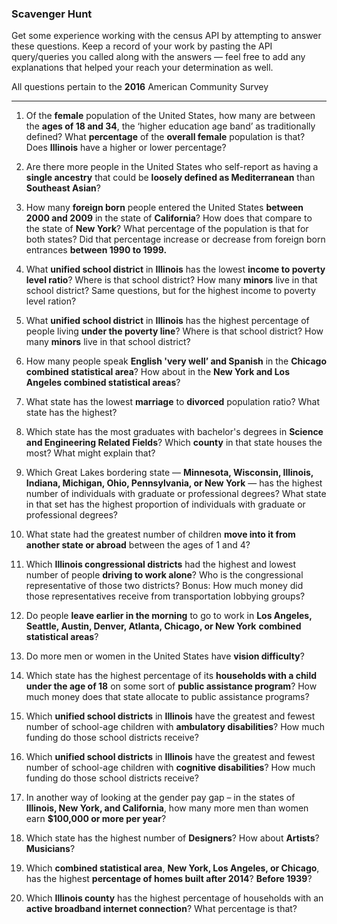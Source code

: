 ### Scavenger Hunt
Get some experience working with the census API by attempting to answer these questions. Keep a record of your work by pasting the API query/queries you called along with the answers — feel free to add any explanations that helped your reach your determination as well.

All questions pertain to the **2016** American Community Survey

-----


1. Of the **female** population of the United States, how many are between the **ages of 18 and 34**, the ‘higher education age band’ as traditionally defined? What **percentage** of the **overall female** population is that? Does **Illinois** have a higher or lower percentage?

1. Are there more people in the United States who self-report as having a **single ancestry** that could be **loosely defined as Mediterranean** than **Southeast Asian**?

1. How many **foreign born** people entered the United States **between 2000 and 2009** in the state of **California**? How does that compare to the state of **New York**? What percentage of the population is that for both states? Did that percentage increase or decrease from foreign born entrances **between 1990 to 1999.**

1. What **unified school district** in **Illinois** has the lowest **income to poverty level ratio**? Where is that school district? How many **minors** live in that school district? Same questions, but for the highest income to poverty level ration?

1. What **unified school district** in **Illinois** has the highest percentage of people living **under the poverty line**? Where is that school district? How many **minors** live in that school district?

1. How many people speak **English 'very well’ and Spanish** in the **Chicago combined statistical area**? How about in the **New York and Los Angeles combined statistical areas**?

1. What state has the lowest **marriage** to **divorced** population ratio? What state has the highest?

1. Which state has the most graduates with bachelor's degrees in **Science and Engineering Related Fields**? Which **county** in that state houses the most? What might explain that?

1. Which Great Lakes bordering state — **Minnesota, Wisconsin, Illinois, Indiana, Michigan, Ohio, Pennsylvania, or New York** — has the highest number of individuals with graduate or professional degrees? What state in that set has the highest proportion of individuals with graduate or professional degrees?

1. What state had the greatest number of children **move into it from another state or abroad** between the ages of 1 and 4?

1.  Which **Illinois congressional districts** had the highest and lowest number of people **driving to work alone**? Who is the congressional representative of those two districts? Bonus: How much money did those representatives receive from transportation lobbying groups?  

1. Do people **leave earlier in the morning** to go to work in **Los Angeles, Seattle, Austin, Denver, Atlanta, Chicago, or New York** **combined statistical areas**?

1. Do more men or women in the United States have **vision difficulty**?

1. Which state has the highest percentage of its **households with a child under the age of 18** on some sort of **public assistance program**? How much money does that state allocate to public assistance programs?

1. Which **unified school districts** in **Illinois** have the greatest and fewest number of school-age children with **ambulatory disabilities**? How much funding do those school districts receive?

1. Which **unified school districts** in **Illinois** have the greatest and fewest number of school-age children with **cognitive disabilities**? How much funding do those school districts receive?

1. In another way of looking at the gender pay gap – in the states of **Illinois, New York, and California**, how many more men than women earn **$100,000 or more per year**?

1. Which state has the highest number of **Designers**? How about **Artists**? **Musicians**? 

1. Which **combined statistical area**, **New York, Los Angeles, or Chicago**, has the highest **percentage of homes built after 2014**? **Before 1939**?

1. Which **Illinois county** has the highest percentage of households with an **active broadband internet connection**? What percentage is that?